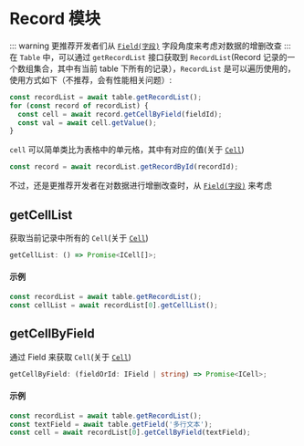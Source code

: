 # Record 模块
::: warning 
更推荐开发者们从 [`Field(字段)`](field/guide.md) 字段角度来考虑对数据的增删改查
:::
在 `Table` 中，可以通过 `getRecordList` 接口获取到 `RecordList`(Record 记录的一个数组集合，其中有当前 table 下所有的记录），`RecordList` 是可以遍历使用的，使用方式如下（不推荐，会有性能相关问题）:
```typescript
const recordList = await table.getRecordList();
for (const record of recordList) {
  const cell = await record.getCellByField(fieldId);
  const val = await cell.getValue();
}
```
`cell` 可以简单类比为表格中的单元格，其中有对应的值(关于 [`Cell`](cell.md))
```typescript
const record = await recordList.getRecordById(recordId);
```
不过，还是更推荐开发者在对数据进行增删改查时，从 [`Field(字段)`](field/guide.md) 来考虑

## getCellList
获取当前记录中所有的 `Cell`(关于 [`Cell`](cell.md))

```typescript
getCellList: () => Promise<ICell[]>;
```

#### 示例
```typescript
const recordList = await table.getRecordList();
const cellList = await recordList[0].getCellList();
```

## getCellByField
通过 Field 来获取 `Cell`(关于 [`Cell`](cell.md))

```typescript
getCellByField: (fieldOrId: IField | string) => Promise<ICell>;
```

#### 示例
```typescript
const recordList = await table.getRecordList();
const textField = await table.getField('多行文本');
const cell = await recordList[0].getCellByField(textField);
```